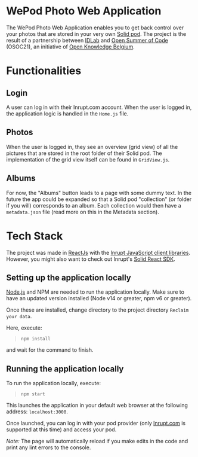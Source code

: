 # WePod Photo Web Application
The WePod Photo Web Application enables you to get back control over your photos that are stored in your very own [Solid pod](https://signup.pod.inrupt.com/). The project is the result of a partnership between [IDLab](https://idlab.technology/) and [Open Summer of Code](https://osoc.be/) (OSOC21), an initiative of [Open Knowledge Belgium](https://openknowledge.be/). 
<!-- More explanation of our own project -->

# Functionalities
## Login
A user can log in with their Inrupt.com account. When the user is logged in, the application logic is handled in the `Home.js` file.

## Photos
When the user is logged in, they see an overview (grid view) of all the pictures that are stored in the root folder of their Solid pod.  The implementation of the grid view itself can be found in `GridView.js`.

## Albums
For now, the "Albums" button leads to a page with some dummy text. In the future the app could be expanded so that a Solid pod "collection" (or folder if you will) corresponds to an album. Each collection would then have a `metadata.json` file (read more on this in the Metadata section).

# Tech Stack
The project was made in [ReactJs](https://reactjs.org/) with the [Inrupt JavaScript client libraries](https://docs.inrupt.com/developer-tools/javascript/client-libraries/). However, you might also want to check out Inrupt's [Solid React SDK](https://docs.inrupt.com/developer-tools/javascript/react-sdk/).

## Setting up the application locally

[Node.js](https://nodejs.org/en/download/) and NPM are needed to run the application locally. Make sure to have an updated version installed (Node v14 or greater, npm v6 or greater).

Once these are installed, change directory to the project directory `Reclaim your data`.

Here, execute:

> `npm install` 

and wait for the command to finish.

## Running the application locally

To run the application locally, execute:

> `npm start`

This launches the application in your default web browser at the following address: `localhost:3000`.

Once launched, you can log in with your pod provider (only [Inrupt.com](https://podbrowser.inrupt.com/login) is supported at this time) and access your pod.

*Note:* The page will automatically reload if you make edits in the code and print any lint errors to the console.